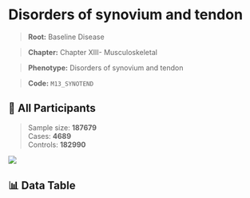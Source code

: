 # Disorders of synovium and tendon

> **Root:** Baseline Disease  

> **Chapter:** Chapter XIII- Musculoskeletal  

> **Phenotype:** Disorders of synovium and tendon  

> **Code:** `M13_SYNOTEND`

## 🧪 All Participants  
> Sample size: **187679**  
> Cases: **4689**  
> Controls: **182990**
<img src="/Sensitive/Figures/ALL/Incidence/M13_SYNOTEND.png"/>

## 📊 Data Table
<CsvTableMRF src="/Sensitive/Data/ALL/Incidence/COX_M13_SYNOTEND.csv"/>

